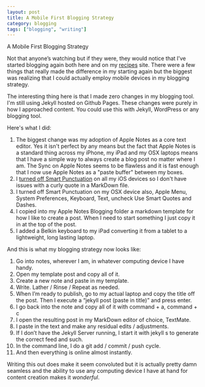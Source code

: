 ```yaml
---
layout: post
title: A Mobile First Blogging Strategy
category: blogging
tags: ["blogging", "writing"]
---
```


A Mobile First Blogging Strategy

Not that anyone’s watching but if they were, they would notice that I’ve started blogging again both here and on my [recipes](https://www.fuzzyblog.io/recipes) site.  There were a few things that really made the difference in my starting again but the biggest was realizing that I could actually employ mobile devices in my blogging strategy.  

The interesting thing here is that I made zero changes in my blogging tool.  I'm still using Jekyll hosted on Github Pages.  These changes were purely in how I approached content.  You could use this with Jekyll, WordPress or any blogging tool.

Here's what I did:

1. The biggest change was my adoption of Apple Notes as a core text editor.  Yes it isn't perfect by any means but the fact that Apple Notes is a standard thing across my iPhone, my iPad and my OSX laptops means that I have a simple way to always create a blog post no matter where I am.  The Sync on Apple Notes seems to be flawless and it is fast enough that I now use Apple Notes as a "paste buffer" between my boxes.
2. I [turned off Smart Punctuation](https://www.howtogeek.com/344310/how-to-turn-off-smart-punctuation-on-your-iphone-and-ipad/) on all my iOS devices so I don't have issues with a curly quote in a MarkDown file.
3. I turned off Smart Punctuation on my OSX device also, Apple Menu, System Preferences, Keyboard, Text, uncheck Use Smart Quotes and Dashes.
4. I copied into my Apple Notes Blogging folder a markdown template for how I like to create a post.  When I need to start something I just copy it in at the top of the post.
5. I added a Belkin keyboard to my iPad converting it from a tablet to a lightweight, long lasting laptop.

And this is what my blogging strategy now looks like:

1.  Go into notes, wherever I am, in whatever computing device I have handy.
2. Open my template post and copy all of it.
3. Create a new note and paste in my template.
4. Write.  Lather / Rinse / Repeat as needed.
5. When I’m ready to publish, go to my actual laptop and copy the title off the post.  Then I execute a “jekyll post (paste in title)” and press enter.
6. I go back into the note and copy all of it with command + a, command + c
7. I open the resulting post in my MarkDown editor of choice, TextMate.
8. I paste in the text and make any residual edits / adjustments.
9. If I don’t have the Jekyll Server running, I start it with jekyll s to generate the correct feed and such.
10. In the command line, I do a git add / commit / push cycle.
11. And then everything is online almost instantly.

Writing this out does make it seem convoluted but it is actually pretty damn seamless and the ability to use any computing device I have at hand for content creation makes it *wonderful*.

